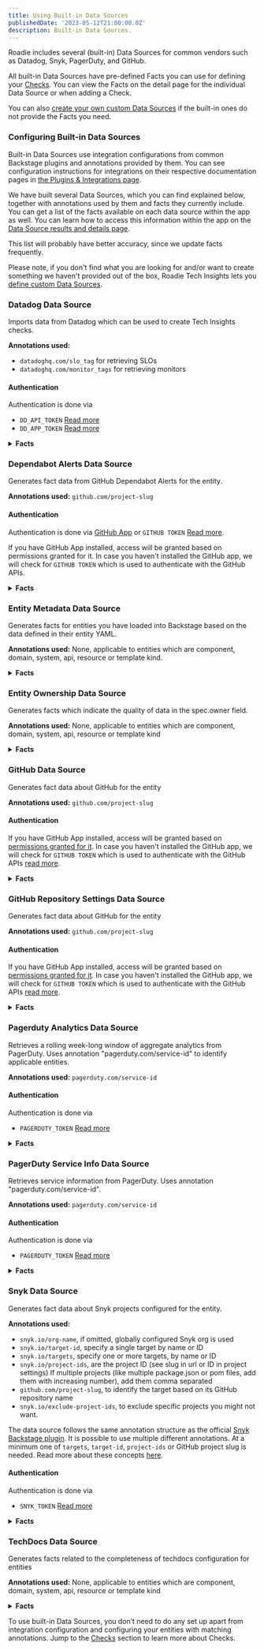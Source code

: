 ```yaml
---
title: Using Built-in Data Sources
publishedDate: '2023-05-12T21:00:00.0Z'
description: Built-in Data Sources.
---
```


Roadie includes several (built-in) Data Sources for common vendors such as Datadog, Snyk, PagerDuty, and GitHub.

All built-in Data Sources have pre-defined Facts you can use for defining your [Checks](../checks/). You can view the
Facts on the detail page for the individual Data Source or when adding a Check.

You can also [create your own custom Data Sources]('../define-custom-data-sources/') if the built-in ones do not provide
the Facts you need.

### Configuring Built-in Data Sources

Built-in Data Sources use integration configurations from common Backstage plugins and annotations provided by them. You
can see configuration instructions for integrations on their respective documentation pages
in [the Plugins & Integrations page](/docs/integrations/).

We have built several Data Sources, which you can find explained below, together with annotations used by them and facts
they currently include. You can get a list of the facts available on each data source within the app as well. You can
learn how to access this information within the app on
the [Data Source results and details page](../data-source-details/).

This list will probably have better accuracy, since we update facts frequently.

Please note, if you don't find what you are looking for and/or want to create something we haven't provided out of the
box, Roadie Tech Insights lets you [define custom Data Sources](../define-custom-data-sources/).

### Datadog Data Source

Imports data from Datadog which can be used to create Tech Insights checks.

**Annotations used:**

* `datadoghq.com/slo_tag` for retrieving SLOs
* `datadoghq.com/monitor_tags` for retrieving monitors

#### Authentication

Authentication is done via

* `DD_API_TOKEN` [Read more](https://docs.datadoghq.com/api/latest/)
* `DD_APP_TOKEN` [Read more](https://docs.datadoghq.com/api/latest/)

<details>
<summary><b> Facts </b></summary>

| Name          | Description                                                                             |
|---------------|-----------------------------------------------------------------------------------------|
| Slo Count     | Number of SLOs configured in datadog matched based on the annotated tag                 |
| Monitor Count | Number of monitors configured in datadog with tags matching the monitor_tags annotation |

</details>

### Dependabot Alerts Data Source

Generates fact data from GitHub Dependabot Alerts for the entity.

**Annotations used:** `github.com/project-slug`

#### Authentication

Authentication is done via [GitHub App](../../details/github-app-permissions/) or
`GITHUB TOKEN` [Read more](../../integrations/github-token/).

If you have GitHub App installed, access will be granted based on permissions granted for it. In case you haven't
installed the GitHub app, we will check for `GITHUB TOKEN` which is used to authenticate with the GitHub APIs.

<details>
<summary><b> Facts </b></summary>

| Name                                | Description                                                                               |
|-------------------------------------|-------------------------------------------------------------------------------------------|
| Open Alerts                         | Number of Dependabot alerts with state "open"                                             |
| Dismissed Alerts                    | Number of Dependabot alerts with state "dismissed"                                        |
| Dismissed Without Reason Alerts     | Number of Dependabot alerts with state "dismissed" that don\'t have dismissed_reason set  |
| Dismissed Without Comment Alerts    | Number of Dependabot alerts with state "dismissed" that don\'t have dismissed_comment set |
| Fixed Alerts                        | Number of Dependabot alerts with state "fixed"                                            |
| Open Critical Severity Alerts       | Number of open Dependabot alerts with "critical" severity                                 |
| Open High Severity Alerts           | Number of open Dependabot alerts with "high" severity                                     |
| Open Medium Severity Alerts         | Number of open Dependabot alerts with "medium" severity                                   |
| Open Low Severity Alerts            | Number of open Dependabot alerts with "low" severity                                      |
| Dissmissed Critical Severity Alerts | Number of dismissed Dependabot alerts with "critical" severity                            |
| Dissmissed High Severity Alerts     | Number of dismissed Dependabot alerts with "high" severity                                |
| Dissmissed Medium Severity Alerts   | Number of dismissed Dependabot alerts with "medium" severity                              |
| Dissmissed Low Severity Alerts      | Number of dismissed Dependabot alerts with "low" severity                                 |
| Fixed Critical Severity Alerts      | Number of fixed Dependabot alerts with "critical" severity                                |
| Fixed High Severity Alerts          | Number of fixed Dependabot alerts with "high" severity                                    |
| Fixed Medium Severity Alerts        | Number of fixed Dependabot alerts with "medium" severity                                  |
| Fixed Low Severity Alerts           | Number of fixed Dependabot alerts with "low" severity                                     |
| Oldest Open Alert Publish Date      | Oldest alert publish date with state "open"                                               |
| Oldest Open Alert Update Date       | Oldest alert update date with state "open"                                                |

</details>

### Entity Metadata Data Source

Generates facts for entities you have loaded into Backstage based on the data defined in their entity YAML.

**Annotations used:** None, applicable to entities which are component, domain, system, api, resource or template kind.

<details>
<summary> <b>Facts</b> </summary>

| Name                | Description                                 |
|---------------------|---------------------------------------------|
| Has Title           | The entity has a title in metadata          |
| Has Description     | The entity has a description in metadata    |
| Has Relationship    | Has relationships defined to other entities |
| Has Tags            | The entity has tags in metadata             |
| Kind                | The entity kind                             |
| Name                | The entity name                             |
| Namespace           | The entity namespace                        |
| Title               | The entity title                            |
| Description         | The entity description                      |
| Type                | The entity type                             |
| Lifecycle           | The entity lifecycle                        |
| GitHub Project Slug | The entity's Github project slug            |
| Tags                | The entity's tags                           |
| Owner               | The entity owner                            |
| Annotation Keys     | The entity annotation keys                  |
| Label Keys          | The entity label keys                       |
| Link Urls           | Links urls associated with the entity       |

</details>

### Entity Ownership Data Source

Generates facts which indicate the quality of data in the spec.owner field.

**Annotations used:** None, applicable to entities which are component, domain, system, api, resource or template kind

<details>
<summary> <b>Facts</b> </summary>

| Name             | Description                                                                                     |
|------------------|-------------------------------------------------------------------------------------------------|
| Has Owner        | The spec.owner field is set                                                                     |
| Has Group Owner  | The spec.owner field is set and refers to a group                                               |
| Has Relationship | Has relationships defined to other entities                                                     |
| Owner            | The entity owner                                                                                |
| System           | The system that the entity belongs to                                                           |
| Depends On       | An array of entity references to the components and resources that the entity depends on        |
| Dependency of    | An array of entity references to the components and resources that the resource is a dependency |
| Consumes APIs    | An array of entity references to the APIs that are consumed by the entity                       |
| Provides APIs    | An array of entity references to the APIs that are provided by the entity                       |
| Subcomponent Of  | An entity reference to another component of which the entity is a part                          |

</details>

### GitHub Data Source

Generates fact data about GitHub for the entity

**Annotations used:** `github.com/project-slug`

#### Authentication

If you have GitHub App installed, access will be granted based
on [permissions granted for it](../../details/github-app-permissions/). In case you haven't installed the GitHub app, we
will check for `GITHUB TOKEN` which is used to authenticate with the GitHub
APIs [read more](../../integrations/github-token/).

<details>
<summary><b> Facts </b> </summary>

| Name                                    | Description                                           |
|-----------------------------------------|-------------------------------------------------------|
| Amount Of Open Pull Requests            | Number of GitHub open pull requests for this entity   |
| Amount Of Pull Requests                 | Number of all GitHub pull requests for this entity    |
| Amount Of Merged Pull Requests          | Number of merged GitHub pull requests for this entity |
| Amount Of Open Issues                   | Number of open issues for this entity                 |
| Amount Of Closed Issues                 | Number of closed issues for this entity               |
| Amount Of Issues                        | Total number of issues for this entity                |
| Languages                               | A set of languages used in this entity                |
| Collaborators                           | A set of collaborators for this entity                |
| Amount Of Collaborators                 | Number of collaborators for this entity               |
| Merged PR Percentage                    | Percentage of merged pull requests for this entity    |
| Average Time Until Merge                | Average merge time for the last 100 PRs (in hours)    |
| Average time Until Merged PR Last Month | Average merge time for the last month (in hours)      |
| Amount Of Merged PR Last Month          | Number of pull requests merged last month             |
| Amount Of Closed Issues Last Month      | Number of closed issues for the last month            |
| Latest Merged PR Author                 | Author of the last merged pull request                |
| Latest Merged PR Title                  | Title of  the last merged pull request                |

</details>

### GitHub Repository Settings Data Source

Generates fact data about GitHub for the entity

**Annotations used:** `github.com/project-slug`

#### Authentication

If you have GitHub App installed, access will be granted based
on [permissions granted for it](../../details/github-app-permissions/). In case you haven't installed the GitHub app, we
will check for `GITHUB TOKEN` which is used to authenticate with the GitHub
APIs [read more](../../integrations/github-token/).

<details>
<summary><b> Facts </b> </summary>

| Name                            | Description                                        |
|---------------------------------|----------------------------------------------------|
| Branch Protection               | Branch protection is enabled on the default branch |
| Enforce Admins                  | Default branch is admin enforced                   |
| Allow Deletions                 | Default branch allows deletions                    |
| Required Linear History         | Linear history required                            |
| Allow Force Pushes              | Default branch allows force pushes                 |
| Block Creations                 | Default branch blocks creations                    |
| Required Signatures             | Default branch required signatures                 |
| Dismiss Stale Reviews           | Dismiss stale reviews is enabled                   |
| Require Code Owner Reviews      | Code owner reviews required                        |
| Require Last Push Approval      | Last push approval required                        |
| Required Approving Review Count | Needed count of approved reviews                   |
| Strict Required Status Checks   | Required status checks enabled in strict mode      |
| Uses Codeowners                 | CodeOwners enabled                                 |
| Codeowners Error Count          | Amount of errors in code owners file               |
| Codeowners Has Errors           | Code owners file has errors                        |

</details>

### Pagerduty Analytics Data Source

Retrieves a rolling week-long window of aggregate analytics from PagerDuty. Uses annotation "pagerduty.com/service-id"
to identify applicable entities.

**Annotations used:** `pagerduty.com/service-id`

#### Authentication

Authentication is done via

* `PAGERDUTY_TOKEN` [Read more](../../integrations/pagerduty/)

<details>
<summary> <b>Facts</b> </summary>

| Name                              | Description                                                                                                                                                                                                                                                                                                 |
|-----------------------------------|-------------------------------------------------------------------------------------------------------------------------------------------------------------------------------------------------------------------------------------------------------------------------------------------------------------|
| Mean Assignment Count             | Mean count of instances where responders were assigned an incident (including through reassignment or escalation) or accepted a responder request.                                                                                                                                                          |
| Mean Engaged Seconds              | Mean engaged time across all responders for incidents that match the given filters. Engaged time is measured from the time a user engages with an incident (by acknowledging or accepting a responder request) until the incident is resolved. This may include periods in which the incidents was snoozed. |
| Mean Engaged User Count           | Mean number of users who engaged with an incident. Engaged is defined as acknowledging an incident or accepting a responder request in it.                                                                                                                                                                  |
| Mean Seconds To Engage            | A measure of people response time. This metric measures the time from the first user engagement (acknowledge or responder accept) to the last. This metric is only used for incidents with multiple responders; for incidents with one or no engaged users, this value is null.                             |
| Mean Seconds To First Ack         | Mean time between the start of an incident, and the first responder to acknowledge.                                                                                                                                                                                                                         |
| Mean Seconds To Mobilize          | Mean time between the start of an incident, and the last additional responder to acknowledge. For incidents with one or no engaged users, this value is null.                                                                                                                                               |
| Mean Seconds To Resolve           | Mean time from when an incident was triggered until it was resolved.                                                                                                                                                                                                                                        |
| Total Business Hour Interruptions | Total number of unique interruptions during business hours. Business hour: 8am-6pm Mon-Fri, based on the user’s time zone.                                                                                                                                                                                  |
| Total Engaged Seconds             | Total engaged time across all responders for incidents. Engaged time is measured from the time a user engages with an incident (by acknowledging or accepting a responder request) until the incident is resolved. This may include periods in which the incidents was snoozed.                             |
| Total Escalation count            | Total count of instances where an incident is escalated between responders assigned to an escalation policy.                                                                                                                                                                                                |
| Total Incident count              | The total number of incidents that were created.                                                                                                                                                                                                                                                            |
| Total Off Hour Interruptions      | Total number of unique interruptions during off hours. Off hour: 6pm-10pm Mon-Fri and all day Sat-Sun, based on the user’s time zone.                                                                                                                                                                       |
| Total Sleep Hour Interruptions    | Total number of unique interruptions during sleep hours. Sleep hour: 10pm-8am every day, based on the user’s time zone.                                                                                                                                                                                     |
| Total Snoozed Seconds             | Total number of seconds incidents were snoozed.                                                                                                                                                                                                                                                             |
| Up Time Pct                       | The percentage of time in the defined date range that the service was not interrupted by a major incident.                                                                                                                                                                                                  |

</details>

### PagerDuty Service Info Data Source

Retrieves service information from PagerDuty. Uses annotation "pagerduty.com/service-id".

**Annotations used:** `pagerduty.com/service-id`

#### Authentication

Authentication is done via

* `PAGERDUTY_TOKEN` [Read more](../../integrations/pagerduty/)

<details>
<summary> <b>Facts</b> </summary>

| Name                  | Description                                                                                                                                                                                      |
|-----------------------|--------------------------------------------------------------------------------------------------------------------------------------------------------------------------------------------------|
| Has Scheduled Actions | A Boolean indicating if the service has automatic scheduled actions configured                                                                                                                   |
| Has Description       | A Boolean indicating if the service has a description                                                                                                                                            |
| Has Support Hours Set | A Boolean indicating if the service has at least one day of the week of support hours assigned to it in PagerDuty                                                                                |
| Has Escalation Policy | A Boolean indicating if the service has escalation policy assigned to it in PagerDuty                                                                                                            |
| Has Teams Assigned    | A Boolean indicating if the service has teams assigned to it in PagerDuty                                                                                                                        |
| Alert Creation Type   | Alert creation type of the service. Determines whether a service creates only incidents, or both alerts and incidents. Applicable values are "create_incidents" or "create_alerts_and_incidents" |
| Integration Types     | A set of integration types configured for the service                                                                                                                                            |
| Latest Incident       | Creation Datetime of the latest incident for the service. Defaults to Epoch 0                                                                                                                    |

</details>

### Snyk Data Source

Generates fact data about Snyk projects configured for the entity.

**Annotations used:**

* `snyk.io/org-name`, if omitted, globally configured Snyk org is used
* `snyk.io/target-id`, specify a single target by name or ID
* `snyk.io/targets`, specify one or more targets, by name or ID
* `snyk.io/project-ids`, are the project ID (see slug in url or ID in project settings) If multiple projects (like
  multiple package.json or pom files, add them with increasing number), add them comma separated
* `github.com/project-slug`, to identify the target based on its GitHub repository name
* `snyk.io/exclude-project-ids`, to exclude specific projects you might not want.

The data source follows the same annotation structure as the
official [Snyk Backstage plugin](https://github.com/snyk-tech-services/backstage-plugin-snyk#getting-started). It is
possible to use multiple different annotations. At a minimum one of `targets`, `target-id`, `project-ids` or GitHub
project slug is needed. Read more about these
concepts [here](https://docs.snyk.io/snyk-admin/introduction-to-snyk-projects).

#### Authentication

Authentication is done via

* `SNYK_TOKEN` [Read more](../../integrations/snyk/)

<details>
<summary> <b>Facts</b> </summary>

| Name                                   | Description                                                                                                                      |
|----------------------------------------|----------------------------------------------------------------------------------------------------------------------------------|
| Amount of Projects                     | Number of Snyk projects configured for this entity                                                                               |
| Test Frequencies                       | A collection of test frequencies configured for the projects of the entity. Individual values can be 'daily', 'weekly or 'never' |
| Monitored Statuses                     | A collection of monitored statuses for the projects of the entity. Individual values can be either true or false                 |
| Total Dependencies                     | Sum of all dependencies across all Snyk projects for this entity                                                                 |
| Low Severity Issue Count               | Sum of all low severity issues across all Snyk projects for this entity                                                          |
| Medium Severity Issue Count            | Sum of all medium severity issues across all Snyk projects for this entity                                                       |
| High Severity Issue Count              | Sum of all high severity issues across all Snyk projects for this entity                                                         |
| Critical Severity Issue Count Incident | Sum of all critical severity issues across all Snyk projects for this entity                                                     |
| Last Tested Date                       | Latest test timestamp of any Snyk project configured for this entity                                                             |
| Tags                                   | A collection of tags for the projects of the entity. Stored as "key=value" strings                                               |
| Criticality Attributes                 | A collection of attributes under "criticality" key for the projects of the entity                                                |
| Environment Attributes                 | A collection of attributes under "environment" key for the projects of the entity                                                |
| Lifecycle Attributes                   | A collection of attributes under "lifecycle" key for the projects of the entity                                                  |

</details>

### TechDocs Data Source

Generates facts related to the completeness of techdocs configuration for entities

**Annotations used:** None, applicable to entities which are component, domain, system, api, resource or template kind

<details>
<summary> <b>Facts</b> </summary>

| Name                                     | Description                                    |
|------------------------------------------|------------------------------------------------|
| Has Annotation Backstage Io Techdocs Ref | The entity has a TechDocs reference annotation |

</details>

To use built-in Data Sources, you don’t need to do any set up apart from integration configuration and configuring your
entities with matching annotations. Jump to the [Checks](../checks/) section to learn more about Checks.
